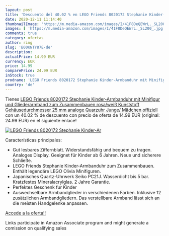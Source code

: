 ```yaml
---
layout: post
title: 'Descuento del 40.02 % en LEGO Friends 8020172 Stephanie Kinder-Ar'
date: 2020-12-11 11:14:40
thumbnailImage: 'https://m.media-amazon.com/images/I/41F8DeQEWrL._SL200_.jpg'
images: [ 'https://m.media-amazon.com/images/I/41F8DeQEWrL._SL200_.jpg' ]
comments: true
category: ofertas
author: ring
slug: 'B00KNTY87E-de'
description:
actualPrice: 14.99 EUR
currency: EUR
price: 14.99
comparePrice: 24.99 EUR
inStock: true
prodname: 'LEGO Friends 8020172 Stephanie Kinder-Armbanduhr mit Minifigur und Gliederarmband zum Zusammenbauen   rosa/weiß  Kunststoff   Gehäusedurchmesser 25 mm   analoge Quarzuhr   Junge/ Mädchen   offiziell'
country: 'de'
---
```


Tienes [LEGO Friends 8020172 Stephanie Kinder-Armbanduhr mit Minifigur und Gliederarmband zum Zusammenbauen   rosa/weiß  Kunststoff   Gehäusedurchmesser 25 mm   analoge Quarzuhr   Junge/ Mädchen   offiziell](https://www.amazon.de/dp/B00KNTY87E/?tag=tolees0ca-21) con un 40.02 % de descuento con precio de oferta de 14.99 EUR (original: 24.99 EUR) en el siguiente enlace!

[![LEGO Friends 8020172 Stephanie Kinder-Ar](https://m.media-amazon.com/images/I/41F8DeQEWrL._SL200_.jpg)](https://www.amazon.de/dp/B00KNTY87E/?tag=tolees0ca-21)

Características principales:

- Gut lesbares Ziffernblatt. Widerstandsfähig und bequem zu tragen. Analoges Display. Geeignet für Kinder ab 6 Jahren. Neue und sicherere Schließe.
- LEGO Friends Stephanie Kinder-Armbanduhr zum Zusammenbauen. Enthält legendäre LEGO Olivia Minifiguren.
- Japanisches Quartz-Uhrwerk Seiko PC21J. Wasserdicht bis 5 bar. Kratzfestes Mineralacrylglas. 2 Jahre Garantie.
- Perfektes Geschenk fur Kinder
- Auswechselbare Armbandglieder in verschiedenen Farben. Inklusive 12 zusätzlichen Armbandgliedern. Das verstellbare Armband lässt sich an die meisten Handgelenke anpassen.

[Accede a la oferta!!](https://www.amazon.de/dp/B00KNTY87E/?tag=tolees0ca-21)

Links participate in Amazon Associate program and might generate a comission on qualifying sales


